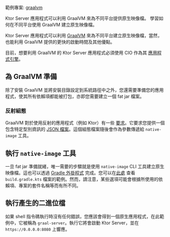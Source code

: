 [//]: # (title: GraalVM)

<tldr>
<p>
<control>範例專案</control>: <a href="https://github.com/ktorio/ktor-samples/tree/main/graalvm">graalvm</a>
</p>
</tldr>

<web-summary>
Ktor Server 應用程式可以利用 GraalVM 來為不同平台提供原生映像檔。
</web-summary>
<link-summary>
學習如何在不同平台使用 GraalVM 建立原生映像檔。
</link-summary>

Ktor Server 應用程式可以利用 [GraalVM](https://graalvm.org) 來為不同平台建立原生映像檔，當然，也能利用 GraalVM 提供的更快的啟動時間及其他優點。

目前，想要利用 GraalVM 的 Ktor Server 應用程式必須使用 CIO 作為其 [應用程式引擎](server-engines.md)。

## 為 GraalVM 準備

除了安裝 GraalVM 並將安裝目錄設定到系統路徑中之外，您還需要準備您的應用程式，使其所有依賴項都能被打包，亦即您需要建立一個 fat jar 檔案。

### 反射組態

GraalVM 對於使用反射的應用程式（例如 Ktor）有一些 [要求](https://www.graalvm.org/22.1/reference-manual/native-image/Reflection/)。它要求您提供一個包含特定型別資訊的 [JSON 檔案](https://github.com/ktorio/ktor-samples/blob/main/graalvm/src/main/resources/META-INF/native-image/reflect-config.json)。這個組態檔案隨後會作為參數傳遞給 `native-image` 工具。

## 執行 `native-image` 工具

一旦 fat jar 準備就緒，唯一需要的步驟就是使用 `native-image` CLI 工具建立原生映像檔。這也可以透過 [Gradle 外掛程式](https://graalvm.github.io/native-build-tools/0.9.8/gradle-plugin.html) 完成。您可以在[此處](https://github.com/ktorio/ktor-samples/blob/main/graalvm/build.gradle.kts) 查看 `build.gradle.kts` 檔案的範例。然而，請注意，某些選項可能會根據所使用的依賴項、專案的套件名稱等而有所不同。

## 執行產生的二進位檔

如果 shell 指令碼執行時沒有任何錯誤，您應該會得到一個原生應用程式，在此範例中，它被稱為 `graal-server`。執行它將會啟動 Ktor Server，並在 `https://0.0.0.0:8080` 上響應。

[//]: # (<tldr>)

[//]: # (<var name="example_name" value="deployment-ktor-plugin"/>)

[//]: # (
    <p>
        <b>Code example</b>:
        <a href="https://github.com/ktorio/ktor-documentation/tree/%ktor_version%/codeSnippets/snippets/%example_name%">
            %example_name%
        </a>
    </p>
    )

[//]: # (</tldr>)

[//]: # ()
[//]: # (<link-summary>)

[//]: # (Ktor server applications can make use of GraalVM in order to have native images for different platforms.)

[//]: # (</link-summary>)

[//]: # ()
[//]: # (Ktor server applications can make use of [GraalVM]&#40;https://graalvm.org&#41; in order to have native images for different platforms and, of course, take advantage of the faster start-up times and other benefits that GraalVM provides. The [Ktor Gradle plugin]&#40;https://github.com/ktorio/ktor-build-plugins&#41; allows you to build a project's GraalVM native image.)

[//]: # ()
[//]: # (> Currently, Ktor server applications that want to leverage GraalVM have to use CIO as the [application engine]&#40;Engines.md&#41;.)

[//]: # ()
[//]: # (## Prepare for GraalVM)

[//]: # ()
[//]: # (Before building a project's GraalVM native image, make sure the following prerequisites are met:)

[//]: # (- [GraalVM]&#40;https://www.graalvm.org/docs/getting-started/&#41; and [Native Image]&#40;https://www.graalvm.org/reference-manual/native-image/&#41; are installed.)

[//]: # (- The `GRAALVM_HOME` and `JAVA_HOME` environment variables are set.)

[//]: # ()
[//]: # (## Configure the Ktor plugin {id="configure-plugin"})

[//]: # (To build a native executable, you need to configure the Ktor plugin first:)

[//]: # (1. Open the `build.gradle.kts` file and add the plugin to the `plugins` block:)

[//]: # (   ```kotlin)

[//]: # (   ```)

[//]: # (   {src="snippets/deployment-ktor-plugin/build.gradle.kts" include-lines="5,8-9"})

[//]: # ()
[//]: # (2. Make sure the [main application class]&#40;server-dependencies.xml#create-entry-point&#41; is configured:)

[//]: # (   ```kotlin)

[//]: # (   ```)

[//]: # (   {src="snippets/deployment-ktor-plugin/build.gradle.kts" include-lines="11-13"})

[//]: # ()
[//]: # (3. Optionally, you can  configure the name of the native executable to be generated using the `ktor.nativeImage` extension:)

[//]: # (   ```kotlin)

[//]: # (   ```)

[//]: # (   {src="snippets/deployment-ktor-plugin/build.gradle.kts" include-lines="29,48-51"})

[//]: # ()
[//]: # ()
[//]: # (## Build and run a native executable {id="build"})

[//]: # ()
[//]: # (The `buildNativeImage` task provided by the Ktor plugin generates a native executable with your application in the `build/native/nativeCompile` directory.)

[//]: # (Executing it will launch the Ktor server, responding on `https://0.0.0.0:8080` by default.)